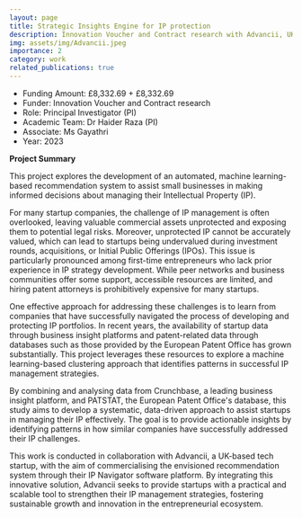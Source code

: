 ```yaml
---
layout: page
title: Strategic Insights Engine for IP protection
description: Innovation Voucher and Contract research with Advancii, UK (2024)
img: assets/img/Advancii.jpeg
importance: 2
category: work
related_publications: true
---
```


* Funding Amount: £8,332.69 + £8,332.69  <br/>
* Funder: Innovation Voucher and Contract research <br/>
* Role: Principal Investigator (PI) <br/>
* Academic Team: Dr Haider Raza (PI)
* Associate: Ms Gayathri<br/>
* Year: 2023

**Project Summary**  

This project explores the development of an automated, machine learning-based recommendation system to assist small businesses in making informed decisions about managing their Intellectual Property (IP).  

For many startup companies, the challenge of IP management is often overlooked, leaving valuable commercial assets unprotected and exposing them to potential legal risks. Moreover, unprotected IP cannot be accurately valued, which can lead to startups being undervalued during investment rounds, acquisitions, or Initial Public Offerings (IPOs). This issue is particularly pronounced among first-time entrepreneurs who lack prior experience in IP strategy development. While peer networks and business communities offer some support, accessible resources are limited, and hiring patent attorneys is prohibitively expensive for many startups.  

One effective approach for addressing these challenges is to learn from companies that have successfully navigated the process of developing and protecting IP portfolios. In recent years, the availability of startup data through business insight platforms and patent-related data through databases such as those provided by the European Patent Office has grown substantially. This project leverages these resources to explore a machine learning-based clustering approach that identifies patterns in successful IP management strategies.  

By combining and analysing data from Crunchbase, a leading business insight platform, and PATSTAT, the European Patent Office's database, this study aims to develop a systematic, data-driven approach to assist startups in managing their IP effectively. The goal is to provide actionable insights by identifying patterns in how similar companies have successfully addressed their IP challenges.  

This work is conducted in collaboration with Advancii, a UK-based tech startup, with the aim of commercialising the envisioned recommendation system through their IP Navigator software platform. By integrating this innovative solution, Advancii seeks to provide startups with a practical and scalable tool to strengthen their IP management strategies, fostering sustainable growth and innovation in the entrepreneurial ecosystem.
